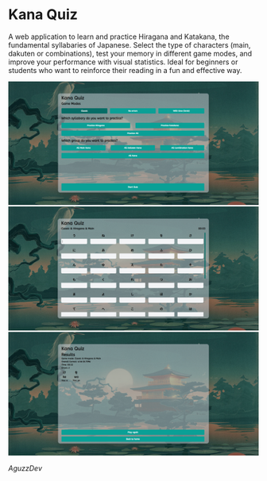 # Kana Quiz

A web application to learn and practice Hiragana and Katakana, the fundamental syllabaries of Japanese.
Select the type of characters (main, dakuten or combinations), test your memory in different game modes, and improve your performance with visual statistics.
Ideal for beginners or students who want to reinforce their reading in a fun and effective way.

![](/public/readme/1.png)
![](/public/readme/2.png)
![](/public/readme/3.png)

*AguzzDev*